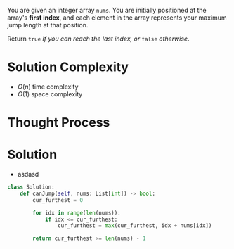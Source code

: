 You are given an integer array `nums`. You are initially positioned at the array's **first index**, and each element in the array represents your maximum jump length at that position.

Return `true` _if you can reach the last index, or_ `false` _otherwise_.
# Solution Complexity
- $O(n)$ time complexity
- $O(1)$ space complexity
# Thought Process
# Solution
- asdasd
```Python
class Solution:
	def canJump(self, nums: List[int]) -> bool:
		cur_furthest = 0

		for idx in range(len(nums)):
			if idx <= cur_furthest:
				cur_furthest = max(cur_furthest, idx + nums[idx])

		return cur_furthest >= len(nums) - 1
```